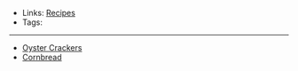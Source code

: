 - Links: [Recipes](Recipes.md)
- Tags: 

---

- [Oyster Crackers](Oyster%20Crackers.md)
- [Cornbread](Cornbread.md)
